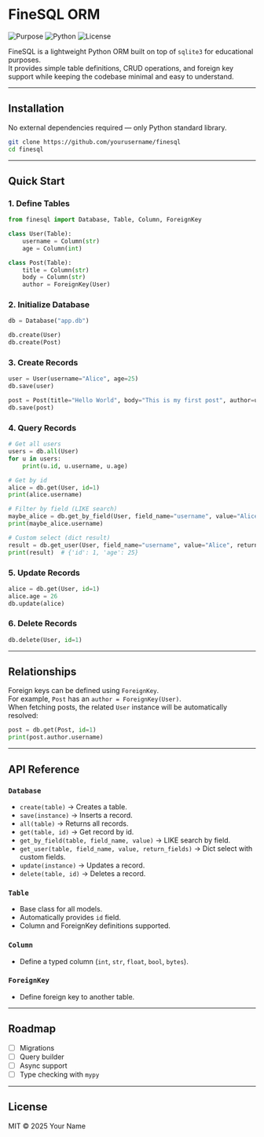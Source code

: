 # FineSQL ORM

![Purpose](https://img.shields.io/badge/purpose-learning-green.svg)
![Python](https://img.shields.io/badge/python-3.9%2B-blue.svg)
![License](https://img.shields.io/badge/license-MIT-yellow.svg)

FineSQL is a lightweight Python ORM built on top of `sqlite3` for educational purposes.  
It provides simple table definitions, CRUD operations, and foreign key support while keeping the codebase minimal and easy to understand.

---

## Installation

No external dependencies required — only Python standard library.

```bash
git clone https://github.com/yourusername/finesql
cd finesql
```

---

## Quick Start

### 1. Define Tables

```python
from finesql import Database, Table, Column, ForeignKey

class User(Table):
    username = Column(str)
    age = Column(int)

class Post(Table):
    title = Column(str)
    body = Column(str)
    author = ForeignKey(User)
```

### 2. Initialize Database

```python
db = Database("app.db")

db.create(User)
db.create(Post)
```

### 3. Create Records

```python
user = User(username="Alice", age=25)
db.save(user)

post = Post(title="Hello World", body="This is my first post", author=user)
db.save(post)
```

### 4. Query Records

```python
# Get all users
users = db.all(User)
for u in users:
    print(u.id, u.username, u.age)

# Get by id
alice = db.get(User, id=1)
print(alice.username)

# Filter by field (LIKE search)
maybe_alice = db.get_by_field(User, field_name="username", value="Alice")
print(maybe_alice.username)

# Custom select (dict result)
result = db.get_user(User, field_name="username", value="Alice", return_fields=["id", "age"])
print(result)  # {'id': 1, 'age': 25}
```

### 5. Update Records

```python
alice = db.get(User, id=1)
alice.age = 26
db.update(alice)
```

### 6. Delete Records

```python
db.delete(User, id=1)
```

---

## Relationships

Foreign keys can be defined using `ForeignKey`.  
For example, `Post` has an `author = ForeignKey(User)`.  
When fetching posts, the related `User` instance will be automatically resolved:

```python
post = db.get(Post, id=1)
print(post.author.username)
```

---

## API Reference

### `Database`
- `create(table)` → Creates a table.
- `save(instance)` → Inserts a record.
- `all(table)` → Returns all records.
- `get(table, id)` → Get record by id.
- `get_by_field(table, field_name, value)` → LIKE search by field.
- `get_user(table, field_name, value, return_fields)` → Dict select with custom fields.
- `update(instance)` → Updates a record.
- `delete(table, id)` → Deletes a record.

### `Table`
- Base class for all models.
- Automatically provides `id` field.
- Column and ForeignKey definitions supported.

### `Column`
- Define a typed column (`int`, `str`, `float`, `bool`, `bytes`).

### `ForeignKey`
- Define foreign key to another table.

---

## Roadmap

- [ ] Migrations
- [ ] Query builder
- [ ] Async support
- [ ] Type checking with `mypy`

---

## License

MIT © 2025 Your Name